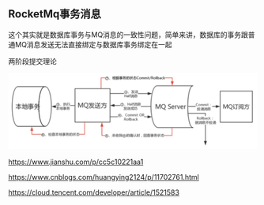 ## RocketMq事务消息

这个其实就是数据库事务与MQ消息的一致性问题，简单来讲，数据库的事务跟普通MQ消息发送无法直接绑定与数据库事务绑定在一起



两阶段提交理论



![RocetMQ事务消息设计图](RocketMq事务消息.assets/1834889-20191019084524981-1962615399.png)

https://www.jianshu.com/p/cc5c10221aa1

https://www.cnblogs.com/huangying2124/p/11702761.html

https://cloud.tencent.com/developer/article/1521583